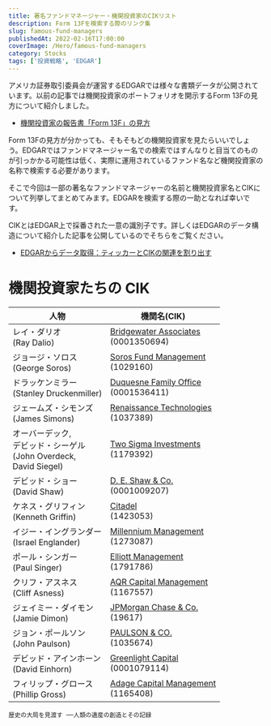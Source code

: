```yaml
---
title: 著名ファンドマネージャー・機関投資家のCIKリスト
description: Form 13Fを検索する際のリンク集
slug: famous-fund-managers
publishedAt: 2022-02-16T17:00:00
coverImage: /Hero/famous-fund-managers
category: Stocks
tags: ['投資戦略', 'EDGAR']
---
```


アメリカ証券取引委員会が運営するEDGARでは様々な書類データが公開されています。以前の記事では機関投資家のポートフォリオを開示するForm 13Fの見方について紹介しました。

- [機関投資家の報告書「Form 13F」の見方](./how-to-read-form13f)

Form 13Fの見方が分かっても、そもそもどの機関投資家を見たらいいでしょう。EDGARではファンドマネージャー名での検索ではすんなりと目当てのものが引っかかる可能性は低く、実際に運用されているファンド名など機関投資家の名称で検索する必要があります。

そこで今回は一部の著名なファンドマネージャーの名前と機関投資家名とCIKについて列挙してまとめてみます。EDGARを検索する際の一助となれば幸いです。

CIKとはEDGAR上で採番された一意の識別子です。詳しくはEDGARのデータ構造について紹介した記事を公開しているのでそちらをご覧ください。

- [EDGARからデータ取得：ティッカーとCIKの関連を割り出す](./how-to-get-ticker-and-cik-from-edgar)

# 機関投資家たちの CIK

| 人物                                                                      | 機関名(CIK)                                  |
| ------------------------------------------------------------------------- | -------------------------------------------- |
| レイ・ダリオ<br>(Ray Dalio)                                               | [Bridgewater Associates][ba]<br>(0001350694) |
| ジョージ・ソロス<br>(George Soros)                                        | [Soros Fund Management][sf]<br>(1029160)     |
| ドラッケンミラー<br>(Stanley Druckenmiller)                               | [Duquesne Family Office][df]<br>(0001536411) |
| ジェームズ・シモンズ<br>(James Simons)                                    | [Renaissance Technologies][rt]<br>(1037389)  |
| オーバーデック,<br>デビッド・シーゲル<br>(John Overdeck,<br>David Siegel) | [Two Sigma Investments][2s]<br>(1179392)     |
| デビッド・ショー<br>(David Shaw)                                          | [D. E. Shaw & Co.][de]<br>(0001009207)       |
| ケネス・グリフィン<br>(Kenneth Griffin)                                   | [Citadel][ci]<br>(1423053)                   |
| イジー・イングランダー<br>(Israel Englander)                              | [Millennium Management][mm]<br>(1273087)     |
| ポール・シンガー<br>(Paul Singer)                                         | [Elliott Management][em]<br>(1791786)        |
| クリフ・アスネス<br>(Cliff Asness)                                        | [AQR Capital Management][aq]<br>(1167557)    |
| ジェイミー・ダイモン<br>(Jamie Dimon)                                     | [JPMorgan Chase & Co.][jc]<br>(19617)        |
| ジョン・ポールソン<br>(John Paulson)                                      | [PAULSON & CO.][pc]<br>(1035674)             |
| デビッド・アインホーン<br>(David Einhorn)                                 | [Greenlight Capital][gc]<br>(0001079114)     |
| フィリップ・グロース<br>(Phillip Gross)                                   | [Adage Capital Management][ac]<br>(1165408)  |

[ba]: https://www.sec.gov/edgar/browse/?CIK=0001350694
[sf]: https://www.sec.gov/edgar/browse/?CIK=1029160
[df]: https://www.sec.gov/edgar/browse/?CIK=0001536411
[rt]: https://www.sec.gov/edgar/browse/?CIK=1037389
[2s]: https://www.sec.gov/edgar/browse/?CIK=1179392
[de]: https://www.sec.gov/edgar/browse/?CIK=0001009207
[ci]: https://www.sec.gov/edgar/browse/?CIK=1423053
[mm]: https://www.sec.gov/edgar/browse/?CIK=1273087
[em]: https://www.sec.gov/edgar/browse/?CIK=1791786
[aq]: https://www.sec.gov/edgar/browse/?CIK=1167557
[jc]: https://www.sec.gov/edgar/browse/?CIK=19617
[pc]: https://www.sec.gov/edgar/browse/?CIK=1035674
[gc]: https://www.sec.gov/edgar/browse/?CIK=0001079114
[ac]: https://www.sec.gov/edgar/browse/?CIK=1165408

```amazon:B075JCTJ4X
歴史の大局を見渡す ──人類の遺産の創造とその記録
```
